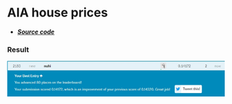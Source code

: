 # AIA house prices

* ***[Source code](AIA_house_prices.ipynb)***

### **Result**

  ![result](kaggle.jpg)
